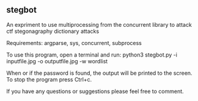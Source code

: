 ## stegbot
An expriment to use multiprocessing from the concurrent library to attack ctf stegonagraphy dictionary attacks

Requirements: argparse, sys, concurrent, subprocess

To use this program, open a terminal and run: python3 stegbot.py -i inputfile.jpg -o outputfile.jpg -w wordlist

When or if the password is found, the output will be printed to the screen. To stop the program press Ctrl+c.

If you have any questions or suggestions please feel free to comment.
